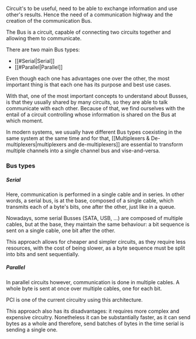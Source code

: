 Circuit's to be useful, need to be able to exchange information and use other's results. Hence the need of a communication highway and the creation of the communication Bus. 

The Bus is a circuit, capable of connecting two circuits together and allowing them to communicate. 

There are two main Bus types:
- [[#Serial|Serial]]
- [[#Parallel|Parallel]]

Even though each one has advantages one over the other, the most important thing is that each one has its purpose and best use cases.

With that, one of the most important concepts to understand about Busses, is that they usually shared by many circuits, so they are able to talk communicate with each other. 
Because of that, we find ourselves with the entail of a circuit controlling whose information is shared on the Bus at which moment. 

In modern systems, we usually have different Bus types coexisting in the same system at the same time and for that, [[Multiplexers & De-multiplexers|multiplexers and de-multiplexers]] are essential to transform multiple channels into a single channel bus and vise-and-versa.

### Bus types
##### Serial
Here, communication is performed in a single cable and in series. In other words, a serial bus, is at the base, composed of a single cable, which transmits each of a byte's bits, one after the other, just like in a queue.

Nowadays, some serial Busses (SATA, USB, ...) are composed of multiple cables, but at the base, they maintain the same behaviour: a bit sequence is sent on a single cable, one bit after the other. 

This approach allows for cheaper and simpler circuits, as they require less resources, with the cost of being slower, as a byte sequence must be split into bits and sent sequentially.

##### Parallel
In parallel circuits however, communication is done in multiple cables. A whole byte is sent at once over multiple cables, one for each bit. 

PCI is one of the current circuitry using this architecture.

This approach also has its disadvantages: it requires more complex and expensive circuitry. Nonetheless it can be substantially faster, as it can send bytes as a whole and therefore, send batches of bytes in the time serial is sending a single one.